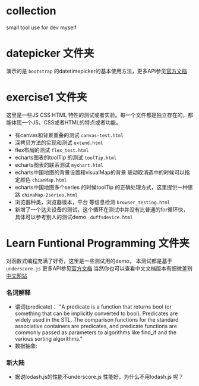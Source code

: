 # collection
small tool use for dev myself
# datepicker 文件夹
 演示的是 `bootstrap` 的datetimepicker的基本使用方法，更多API参见[官方文档](http://www.bootcss.com/p/bootstrap-datetimepicker/)
# exercise1 文件夹
这里是一些JS CSS HTML 特性的测试或者实验。每一个文件都是独立存在的，都能体现一个JS、CSS或者HTML的特点或者功能。
- 有canvas和背景重叠的测试 `canvas-test.html`
- 深拷贝方法的实现和测试  `extend.html`
- flex布局的测试 `flex_test.html`
- echarts图表的toolTip 的测试  `toolTip.html`
- echarts图表的联系测试 `mychart.html`
- echarts中国地图的背景设置和visualMap的背景 联动取消选中的时候可以指定颜色 `chianMap.html`
- echarts中国地图多个series 的时候toolTip 的正确处理方式，这里提供一种思路 `chinaMap-2series.html`
- 浏览器种类，浏览器版本，平台 等信息检测 `browser_testing.html`
- 新增了一个达夫设备的测试，这个循环在测试中并没有比普通的for循环快，具体可以参考别人的测试demo ` duffsdevice.html`
# Learn Funtional Programming 文件夹
对函数式编程充满了好奇，这里是一些测试用的demo，
本测试都是基于 `underscore.js` 更多API参见[官方文档](http://underscorejs.org/) 当然你也可以查看中文文档版本有细微差别 [中文网站](http://www.bootcss.com/p/underscore/)

### 名词解释
- 谓词(predicate)： "A predicate is a function that returns bool (or something that can be implicitly converted to bool). Predicates are widely used in the STL. The comparison functions for the standard associative containers are predicates, and predicate functions are commonly passed as parameters to algorithms like find_if and the various sorting algorithms."
- 数据抽象: 

### 新大陆
- 据说lodash.js的性能不underscore.js 性能好，为什么不用lodash.js 呢？
